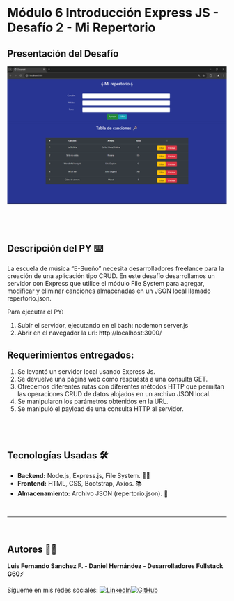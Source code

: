 # Módulo 6 Introducción Express JS - Desafío 2 - Mi Repertorio

## Presentación del Desafío

![Pantalla VSCode](./images/presentacionDesafio.png)

## <br/>

## Descripción del PY ⌨️

La escuela de música “E-Sueño” necesita desarrolladores freelance para la creación de una aplicación tipo CRUD. En este desafío desarrollamos un servidor con Express que utilice el módulo File
System para agregar, modificar y eliminar canciones almacenadas en un JSON local llamado repertorio.json.

Para ejecutar el PY:

1. Subir el servidor, ejecutando en el bash: nodemon server.js
2. Abrir en el navegador la url: http://localhost:3000/

## Requerimientos entregados:

1. Se levantó un servidor local usando Express Js.
2. Se devuelve una página web como respuesta a una consulta GET.
3. Ofrecemos diferentes rutas con diferentes métodos HTTP que permitan las operaciones CRUD de datos alojados en un archivo JSON local.
4. Se manipularon los parámetros obtenidos en la URL.
5. Se manipuló el payload de una consulta HTTP al servidor.

## <br/>

## Tecnologías Usadas 🛠️

- **Backend:** Node.js, Express.js, File System. 🧑‍💻
- **Frontend:** HTML, CSS, Bootstrap, Axios. 📚
- **Almacenamiento:** Archivo JSON (repertorio.json). 🫙

<br/>

---

<br>

## Autores 👨‍💻

**Luis Fernando Sanchez F. - Daniel Hernández - Desarrolladores Fullstack G60⚡**

Sígueme en mis redes sociales: [![LinkedIn](https://img.shields.io/badge/LinkedIn-%230077B5.svg?logo=linkedin&logoColor=white)](https://www.linkedin.com/in/luisfernandosanchezflorez)[![GitHub](https://img.shields.io/badge/GitHub-black?logo=github)](https://github.com/luisfersan)
<br>

